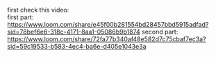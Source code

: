 first check this video:  
first part: https://www.loom.com/share/e45f00b281554bd28457bbd5915adfad?sid=78bef6e6-318c-4171-8aa1-05086b9b1874
second part: https://www.loom.com/share/72fa77b340af48e582d7c75cbaf7ec3a?sid=59c19533-b583-4ec4-ba6e-d405e1043e3a
